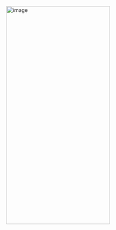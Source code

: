 <img width="280" height="587" alt="image" src="https://github.com/user-attachments/assets/8fd61ca9-f154-466a-a47a-f25a09a0a2f3" />
